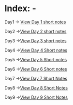 # Index: -

Day1 -> [View Day 1 short notes](day1/readme.md)

Day2 ->[View Day 2 short notes](day2/readme.md)

Day3 ->[View Day 3 short notes](day3/readme.md)

Day4 ->[View Day 4 Short notes](day4/readme.md)

Day5 ->[View Day 5 Short notes](day5/readme.md)

Day6 ->[View Day 6 Short notes](day6/readme.md)

Day7 ->[View Day 7 Short Notes](day7/readme.md)

Day8 ->[View Day 8 Short Notes](day8/readme.md)

Day9 ->[View Day 9 Short Notes](day9/readme.md)
